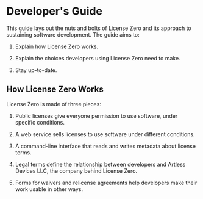 # Developer's Guide

This guide lays out the nuts and bolts of License Zero and its approach to sustaining software development.  The guide aims to:

1. Explain how License Zero works.

2. Explain the choices developers using License Zero need to make.

3. Stay up-to-date.

## How License Zero Works

License Zero is made of three pieces:

1. Public licenses give everyone permission to use software, under specific conditions.

2. A web service sells licenses to use software under different conditions.

3. A command-line interface that reads and writes metadata about license terms.

4. Legal terms define the relationship between developers and Artless Devices LLC, the company behind License Zero.

5. Forms for waivers and relicense agreements help developers make their work usable in other ways.
